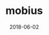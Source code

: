 ---
layout: post
showcase: true
size: 6
group: projects
marker: web | angular
title:  mobius
summary: a visual tool for users to create code using flow diagrams. with customizable components, mobius could visualize text, 2d and 3d outputs
projecturl: https://design-automation.github.io/mobius-geospatial
date:   2018-06-02
categories: post
type: project
image: ./images/gallery-mobius.PNG
tags:
- angular
- three.js
---